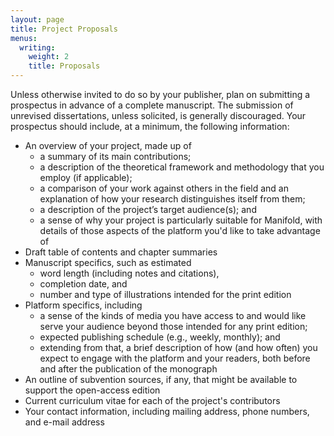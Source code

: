 ```yaml
---
layout: page
title: Project Proposals
menus: 
  writing:
    weight: 2
    title: Proposals
---
```


Unless otherwise invited to do so by your publisher, plan on submitting a prospectus in advance of a complete manuscript. The submission of unrevised dissertations, unless solicited, is generally discouraged. Your prospectus should include, at a minimum, the following information:

*	An overview of your project, made up of
	*	a summary of its main contributions;
	*	a description of the theoretical framework and methodology that you employ (if applicable);
	*	a comparison of your work against others in the field and an explanation of how your research distinguishes itself from them;
	*	a description of the project’s target audience(s); and
	*	a sense of why your project is particularly suitable for Manifold, with details of those aspects of the platform you'd like to take advantage of
*	Draft table of contents and chapter summaries
*	Manuscript specifics, such as estimated
	*	word length (including notes and citations),
	*	completion date, and
	*	number and type of illustrations intended for the print edition
*	Platform specifics, including
	*	a sense of the kinds of media you have access to and would like serve your audience beyond those intended for any print edition;
	*	expected publishing schedule (e.g., weekly, monthly); and
	*	extending from that, a brief description of how (and how often) you expect to engage with the platform and your readers, both before and after the publication of the monograph
*	An outline of subvention sources, if any, that might be available to support the open-access edition
*	Current curriculum vitae for each of the project's contributors
*	Your contact information, including mailing address, phone numbers, and e-mail address
